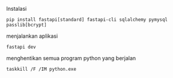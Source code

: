 
Instalasi
```
pip install fastapi[standard] fastapi-cli sqlalchemy pymysql passlib[bcrypt]
```

menjalankan aplikasi
```
fastapi dev
```

menghentikan semua program python yang berjalan
```
taskkill /F /IM python.exe
```